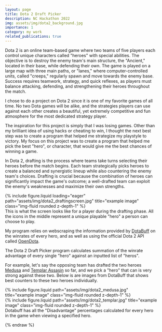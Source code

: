 ```yaml
---
layout: page
title: Dota 2 Draft Picker
description: NC Hackathon 2022
img: assets/img/dota2_background.jpg
importance: 1
category: my work
related_publications: true
---
```


Dota 2 is an online team-based game where two teams of five players each control unique characters called "heroes" with special abilities. The objective is to destroy the enemy team's main structure, the "Ancient," located in their base, while defending their own. The game is played on a large map with three main paths, or "lanes," where computer-controlled units, called "creeps," regularly spawn and move towards the enemy base. Success requires teamwork, strategy, and quick reflexes, as players must balance attacking, defending, and strengthening their heroes throughout the match.

I chose to do a project on Dota 2 since it is one of my favorite games of all time. No two Dota games will be alike, and the strategies players can use against each other creates a beautiful, yet extremely competitive and fun atmosphere for the most dedicated strategy player.

The inspiration for this project is simply that I was losing games. Other than my brilliant idea of using hacks or cheating to win, I thought the next best step was to create a program that helped me strategize my playstyle to victory. My focus on this project was to create a program that helped me pick the best "hero", or character, that would give me the best chances of winning a game.

In Dota 2, drafting is the process where teams take turns selecting their heroes before the match begins. Each team strategically picks heroes to create a balanced and synergistic lineup while also countering the enemy team's choices. Drafting is crucial because the combination of heroes can significantly impact the game's outcome; a well-drafted team can exploit the enemy's weaknesses and maximize their own strengths.

<div class="row">
    <div class="col-sm mt-3 mt-md-0">
        {% include figure.liquid loading="eager" path="assets/img/dota2_draftingscreen.jpg" title="example image" class="img-fluid rounded z-depth-1" %}
    </div>
</div>
<div class="caption">
    This is what the screen looks like for a player during the drafting phase. All the icons in the middle represent a unique playable "hero" a person can choose to play.
</div>

My program relies on webscraping the information provided by [DotaBuff](https://www.dotabuff.com/) on the winrates of every hero, and as well as using the official Dota 2 API called [OpenDota](https://docs.opendota.com/).

The Dota 2 Draft Picker program calculates summation of the winrate advantage of every single "hero" against an inputted list of "heros".


For example, let's say the opposing team has drafted the two heroes [Medusa](https://www.dota2.com/hero/medusa) and [Templar Assasin](https://www.dota2.com/hero/templarassassin) so far, and we pick a "hero" that can is very strong against these two. Below is are images from DotaBuff that shows best counters to these two heroes individually.


<div class="row justify-content-sm-center">
    <div class="col-sm-8 mt-3 mt-md-0">
        {% include figure.liquid path="assets/img/dota2_medusa.jpg" title="example image" class="img-fluid rounded z-depth-1" %}
    </div>
    <div class="col-sm-4 mt-3 mt-md-0">
        {% include figure.liquid path="assets/img/dota2_templar.jpg" title="example image" class="img-fluid rounded z-depth-1" %}
    </div>
</div>
<div class="caption">
    Dotabuff has all the "Disadvantage" percentages calculated for every hero in the game when viewing a specified hero.
</div>


{% endraw %}